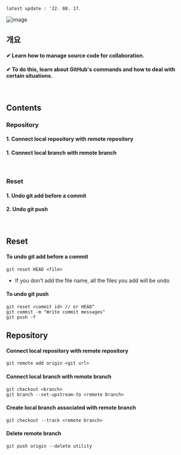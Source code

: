`latest update : '22. 08. 17.`

![image](https://user-images.githubusercontent.com/86638578/184536737-4fd185c4-09f9-4228-9ddd-ad6f6ec05c6c.png)
</br>

## 개요
#### ✔ Learn how to manage source code for collaboration.
#### ✔ To do this, learn about GitHub's commands and how to deal with certain situations.
</br>

## Contents
### Repository
#### 1. Connect local repository with remote repository
#### 1. Connect local branch with remote branch
</br>

### Reset
#### 1. Undo git add before a commit
#### 2. Undo git push
</br>

## Reset
#### To undo git add before a commit
  ```
  git reset HEAD <file>
  ```
- If you don't add the file name, all the files you add will be undo
#### To undo git push
  ```
  git reset <commit id> // or HEAD^
  git commit -m "Write commit messages"
  git push -f
  ```
## Repository
#### Connect local repository with remote repository
  ```
  git remote add origin <git url>
  ```
#### Connect local branch with remote branch
  ```
  git checkout <branch>
  git branch --set-upstream-to <remote branch>
  ```
#### Create local branch associated with remote branch
  ```
  git checkout --track <remote branch>
  ```
#### Delete remote branch
  ```
  git push origin --delete utility
  ```